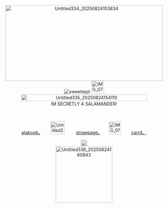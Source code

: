 <div align="center"><img width="500" height="240" alt="Untitled334_20250824153834" src="https://github.com/user-attachments/assets/eb8c9730-0d33-422d-82f5-bba12883506e" />

<div align="center"> <img src="https://komarev.com/ghpvc/?username=sweetiepii&label=　　(ヽ°□°）　　&color=E8A1B2&style=plastic" alt="sweetiepii" /> <img width="39" height="40" alt="IMG_0782" src="https://github.com/user-attachments/assets/48bef695-6eba-495b-afaa-2e0d60381cc6" />


 <div align="center"><img width="400" height="22" alt="Untitled335_20250824154110" src="https://github.com/user-attachments/assets/ba646d14-2be1-4fbd-911b-4687d95b7f2e" />
<div align="center">IM SECRETLY A SALAMANDER!
  
　<p align="center"> [atabook。](https://sweetiepii.atabook.org/)　　 <img width="45" height="40" alt="Untitled297_20250720100820" src="https://github.com/user-attachments/assets/3933cb03-9da3-4ebc-b71d-98d535ea3c74" /> 　　 [strawpage。](https://honeypii.straw.page/)　　<img width="39" height="40" alt="IMG_0782" src="https://github.com/user-attachments/assets/fba47392-91e8-413f-a197-e293df709be1" />　　 [carrd。](https://honeypii.carrd.co/)
 
<img width="20" height="20" alt="Untitled284_20250711193810" src="https://github.com/user-attachments/assets/f2f1a7af-838f-4500-bf0f-4c8508f21f20" />


<div align="center"><img width="180" height="180" alt="Untitled336_20250824160843" src="https://github.com/user-attachments/assets/4b7e56c5-ae93-4b2f-9bc4-492105547950" />
